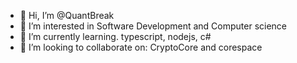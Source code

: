 - 👋 Hi, I’m @QuantBreak
- 👀 I’m interested in Software Development and Computer science
- 🌱 I’m currently learning. typescript, nodejs, c#
- 💞️ I’m looking to collaborate on: CryptoCore and corespace

<!---
QuantBreak/QuantBreak is a ✨ special ✨ repository because its `README.md` (this file) appears on your GitHub profile.
You can click the Preview link to take a look at your changes.
--->
